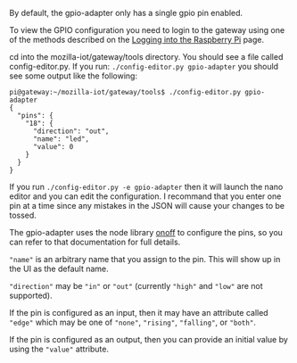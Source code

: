 By default, the gpio-adapter only has a single gpio pin enabled.

To view the GPIO configuration you need to login to the gateway using one of the methods described on the [Logging into the Raspberry Pi](https://github.com/mozilla-iot/wiki/wiki/Logging-into-the-Raspberry-Pi) page.

cd into the mozilla-iot/gateway/tools directory. You should see a file called config-editor.py. If you run:
`./config-editor.py gpio-adapter` you should see some output like the following:
```
pi@gateway:~/mozilla-iot/gateway/tools$ ./config-editor.py gpio-adapter
{
  "pins": {
    "18": {
      "direction": "out",
      "name": "led",
      "value": 0
    }
  }
}
```
If you run `./config-editor.py -e gpio-adapter` then it will launch the nano editor and you can edit the configuration. I recommand that you enter one pin at a time since any mistakes in the JSON will cause your changes to be tossed.

The gpio-adapter uses the node library [onoff](https://www.npmjs.com/package/onoff) to configure the pins, so you can refer to that documentation for full details.

`"name"` is an arbitrary name that you assign to the pin. This will show up in the UI as the default name.

`"direction"` may be `"in"` or `"out"` (currently `"high"` and `"low"` are not supported).

If the pin is configured as an input, then it may have an attribute called `"edge"` which may be one of `"none"`, `"rising"`, `"falling"`, or `"both"`.

If the pin is configured as an output, then you can provide an initial value by using the `"value"` attribute.